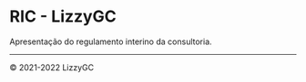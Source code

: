# RIC - LizzyGC

Apresentação do regulamento interino da consultoria.

---

&copy; 2021-2022 LizzyGC
